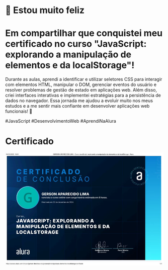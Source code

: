 # 🎉 Estou muito feliz 
# Em compartilhar que conquistei meu certificado no curso "JavaScript: explorando a manipulação de elementos e da localStorage"! 

Durante as aulas, aprendi a identificar e utilizar seletores CSS para interagir com elementos HTML, manipular o DOM, gerenciar eventos do usuário e resolver problemas de gestão de estado em aplicações web. Além disso, criei interfaces interativas e implementei estratégias para a persistência de dados no navegador. Essa jornada me ajudou a evoluir muito nos meus estudos e a me sentir mais confiante em desenvolver aplicações web funcionais! 🚀

#JavaScript #DesenvolvimentoWeb #AprendiNaAlura

# Certificado
![Certificado](https://github.com/GersonAparecidoLima/JavaScriptLocalStorage/blob/master/certificado.JPG)
